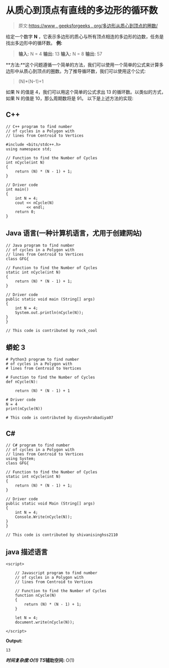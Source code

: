 # 从质心到顶点有直线的多边形的循环数

> 原文:[https://www . geeksforgeeks . org/多边形从质心到顶点的圈数/](https://www.geeksforgeeks.org/number-of-cycles-in-a-polygon-with-lines-from-centroid-to-vertices/)

给定一个数字 **N** ，它表示多边形的质心与所有顶点相连的多边形的边数，任务是找出多边形中的循环数。
**例:**

> **输入:** N = 4
> **输出:** 13
> **输入:** N = 8
> **输出:** 57

**方法:**这个问题遵循一个简单的方法，我们可以使用一个简单的公式来计算多边形中从质心到顶点的圈数。为了推导循环数，我们可以使用这个公式:

> (N)*(N–1)+1

如果 N 的值是 4，我们可以用这个简单的公式求出 13 的循环数。以类似的方式，如果 N 的值是 10，那么周期数将是 91。
以下是上述方法的实现:

## C++

```
// C++ program to find number
// of cycles in a Polygon with
// lines from Centroid to Vertices

#include <bits/stdc++.h>
using namespace std;

// Function to find the Number of Cycles
int nCycle(int N)
{
    return (N) * (N - 1) + 1;
}

// Driver code
int main()
{
    int N = 4;
    cout << nCycle(N)
         << endl;
    return 0;
}
```

## Java 语言(一种计算机语言，尤用于创建网站)

```
// Java program to find number
// of cycles in a Polygon with
// lines from Centroid to Vertices
class GFG{

// Function to find the Number of Cycles
static int nCycle(int N)
{
    return (N) * (N - 1) + 1;
}

// Driver code
public static void main (String[] args)
{
    int N = 4;
    System.out.println(nCycle(N));
}
}

// This code is contributed by rock_cool
```

## 蟒蛇 3

```
# Python3 program to find number
# of cycles in a Polygon with
# lines from Centroid to Vertices

# Function to find the Number of Cycles
def nCycle(N):

    return (N) * (N - 1) + 1

# Driver code
N = 4
print(nCycle(N))

# This code is contributed by divyeshrabadiya07
```

## C#

```
// C# program to find number
// of cycles in a Polygon with
// lines from Centroid to Vertices
using System;
class GFG{

// Function to find the Number of Cycles
static int nCycle(int N)
{
    return (N) * (N - 1) + 1;
}

// Driver code
public static void Main (String[] args)
{
    int N = 4;
    Console.Write(nCycle(N));
}
}

// This code is contributed by shivanisinghss2110
```

## java 描述语言

```
<script>

    // Javascript program to find number
    // of cycles in a Polygon with
    // lines from Centroid to Vertices

    // Function to find the Number of Cycles
    function nCycle(N)
    {
        return (N) * (N - 1) + 1;
    }

    let N = 4;
    document.write(nCycle(N));

</script>
```

**Output:**

```
13
```

***时间复杂度:**O(1)*
T5**辅助空间:** O(1)